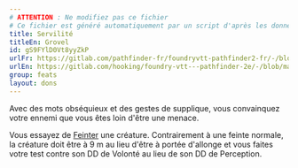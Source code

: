 ```yaml
---
# ATTENTION : Ne modifiez pas ce fichier
# Ce fichier est généré automatiquement par un script d'après les données du module Foundry VTT officiel et de sa traduction
title: Servilité
titleEn: Grovel
id: gS9FYlD0Vt8yyZkP
urlFr: https://gitlab.com/pathfinder-fr/foundryvtt-pathfinder2-fr/-/blob/master/data/feats/gS9FYlD0Vt8yyZkP.htm
urlEn: https://gitlab.com/hooking/foundry-vtt---pathfinder-2e/-/blob/master/packs/data/feats.db/grovel.json
group: feats
layout: dons
---
```

Avec des mots obséquieux et des gestes de supplique, vous convainquez votre ennemi que vous êtes loin d'être une menace.

Vous essayez de [Feinter](../actions/feinter.md) une créature. Contrairement à une feinte normale, la créature doit être à 9 m au lieu d'être à portée d'allonge et vous faites votre test contre son DD de Volonté au lieu de son DD de Perception.



